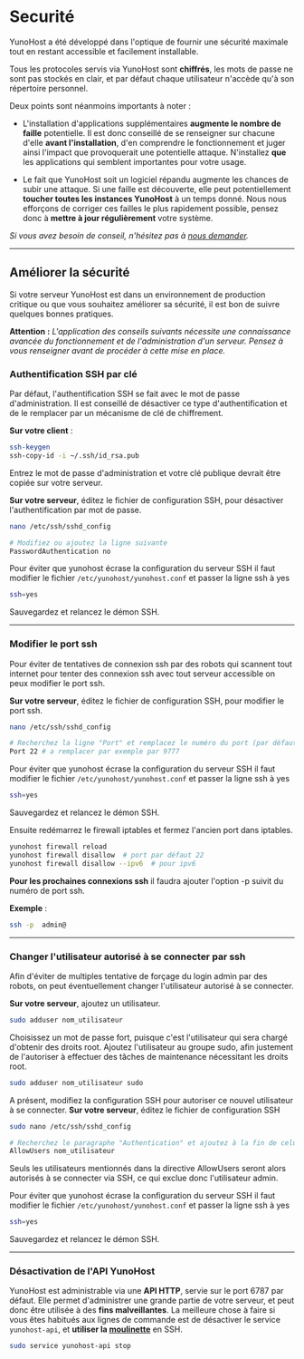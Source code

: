 
# Securité

YunoHost a été développé dans l'optique de fournir une sécurité maximale tout en restant accessible et facilement installable.

Tous les protocoles servis via YunoHost sont **chiffrés**, les mots de passe ne sont pas stockés en clair, et par défaut chaque utilisateur n'accède qu'à son répertoire personnel.

Deux points sont néanmoins importants à noter :

* L'installation d'applications supplémentaires **augmente le nombre de faille** potentielle. Il est donc conseillé de se renseigner sur chacune d'elle **avant l'installation**, d'en comprendre le fonctionnement et juger ainsi l'impact que provoquerait une potentielle attaque. N'installez **que** les applications qui semblent importantes pour votre usage.

* Le fait que YunoHost soit un logiciel répandu augmente les chances de subir une attaque. Si une faille est découverte, elle peut potentiellement **toucher toutes les instances YunoHost** à un temps donné. Nous nous efforçons de corriger ces failles le plus rapidement possible, pensez donc à **mettre à jour régulièrement** votre système.

*Si vous avez besoin de conseil, n'hésitez pas à [nous demander](/support_fr).*

---

## Améliorer la sécurité

Si votre serveur YunoHost est dans un environnement de production critique ou que vous souhaitez améliorer sa sécurité, il est bon de suivre quelques bonnes pratiques.

**Attention :** *L'application des conseils suivants nécessite une connaissance avancée du fonctionnement et de l'administration d'un serveur. Pensez à vous renseigner avant de procéder à cette mise en place.*

### Authentification SSH par clé

Par défaut, l'authentification SSH se fait avec le mot de passe d'administration. Il est conseillé de désactiver ce type d'authentification et de le remplacer par un mécanisme de clé de chiffrement.

**Sur votre client** :

```bash
ssh-keygen
ssh-copy-id -i ~/.ssh/id_rsa.pub 
```

Entrez le mot de passe d'administration et votre clé publique devrait être copiée sur votre serveur.

**Sur votre serveur**, éditez le fichier de configuration SSH, pour désactiver l'authentification par mot de passe.

```bash
nano /etc/ssh/sshd_config

# Modifiez ou ajoutez la ligne suivante
PasswordAuthentication no
```

Pour éviter que yunohost écrase la configuration du serveur SSH il faut modifier le fichier `/etc/yunohost/yunohost.conf` et passer la ligne ssh à yes

```bash
ssh=yes
```

Sauvegardez et relancez le démon SSH.

---

### Modifier le port ssh

Pour éviter de tentatives de connexion ssh par des robots qui scannent tout internet pour tenter des connexion ssh avec tout serveur accessible on peux modifier le port ssh.

**Sur votre serveur**, éditez le fichier de configuration SSH, pour modifier le port ssh.

```bash
nano /etc/ssh/sshd_config

# Recherchez la ligne "Port" et remplacez le numéro du port (par défaut 22) par un autre numéro non utilisé
Port 22 # a remplacer par exemple par 9777
```

Pour éviter que yunohost écrase la configuration du serveur SSH il faut modifier le fichier `/etc/yunohost/yunohost.conf` et passer la ligne ssh à yes

```bash
ssh=yes
```

Sauvegardez et relancez le démon SSH.

Ensuite redémarrez le firewall iptables et fermez l'ancien port dans iptables.

```bash
yunohost firewall reload
yunohost firewall disallow  # port par défaut 22
yunohost firewall disallow --ipv6  # pour ipv6
``` 

**Pour les prochaines connexions ssh** il faudra ajouter l'option -p suivit du numéro de port ssh.

**Exemple** :

```bash
ssh -p  admin@
``` 

---

### Changer l'utilisateur autorisé à se connecter par ssh

Afin d'éviter de multiples tentative de forçage du login admin par des robots, on peut éventuellement changer l'utilisateur autorisé à se connecter.

**Sur votre serveur**, ajoutez un utilisateur.
```bash
sudo adduser nom_utilisateur
```
Choisissez un mot de passe fort, puisque c'est l'utilisateur qui sera chargé d'obtenir des droits root.
Ajoutez l'utilisateur au groupe sudo, afin justement de l'autoriser à effectuer des tâches de maintenance nécessitant les droits root.
```bash
sudo adduser nom_utilisateur sudo
```

A présent, modifiez la configuration SSH pour autoriser ce nouvel utilisateur à se connecter.
**Sur votre serveur**, éditez le fichier de configuration SSH
```bash
sudo nano /etc/ssh/sshd_config

# Recherchez le paragraphe "Authentication" et ajoutez à la fin de celui-ci:
AllowUsers nom_utilisateur
```
Seuls les utilisateurs mentionnés dans la directive AllowUsers seront alors autorisés à se connecter via SSH, ce qui exclue donc l'utilisateur admin.

Pour éviter que yunohost écrase la configuration du serveur SSH il faut modifier le fichier `/etc/yunohost/yunohost.conf` et passer la ligne ssh à yes

```bash
ssh=yes
```

Sauvegardez et relancez le démon SSH.

---

### Désactivation de l'API YunoHost

YunoHost est administrable via une **API HTTP**, servie sur le port 6787 par défaut. Elle permet d'administrer une grande partie de votre serveur, et peut donc être utilisée à des **fins malveillantes**. La meilleure chose à faire si vous êtes habitués aux lignes de commande est de désactiver le service `yunohost-api`, et **utiliser la [moulinette](/moulinette_fr)** en SSH.

```bash
sudo service yunohost-api stop
```